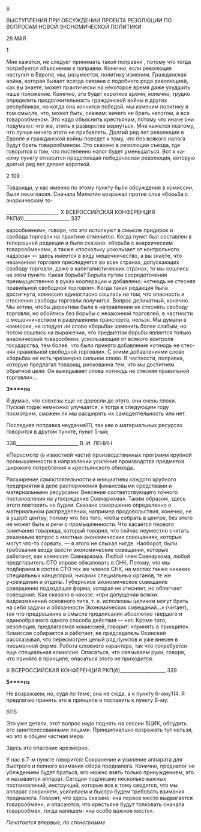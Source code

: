 6

ВЫСТУПЛЕНИЯ ПРИ ОБСУЖДЕНИИ ПРОЕКТА РЕЗОЛЮЦИИ ПО ВОПРОСАМ НОВОЙ ЭКОНОМИЧЕСКОЙ ПОЛИТИКИ

28 МАЯ

1

Мне кажется, не следует принимать такой поправки , потому что тогда потребуется объяснение к поправке. Конечно, если революция наступит в Европе, мы, разумеется, политику изменим. Гражданская война, которая бывает всегда связана с подобного ро­да революцией, как вы знаете, может практически на некоторое время даже ухудшить наше положение. Конечно, это будет короткое время, конечно, трудно определить про­должительность гражданской войны в других республиках, но когда она кончится по­бедой, мы изменим политику в том смысле, что, может быть, скажем: ничего не брать налогом, а все товарообменом. Это надо объяснить крестьянам, потому что иначе они подумают: что же, опять к разверстке вернуться. Мне кажется поэтому, что лучше ни­чего этого не прибавлять. Долгий ряд лет революции в Европе и гражданской войны поведет к тому, что без всякого налога будут брать товарообменом. Это сказано в резо­люции съезда, где говорится о том, что постепенно налог будет уменьшаться. Вот к ка­кому пункту относится предстоящая победоносная революция, которую долгий ряд лет делает короткой.

2 109

Товарищи, у нас именно по этому пункту были обсуждения в комиссии, были несо­гласия. Сначала Милютин возражал против слов «борьба с анархическим то-

  

______________________ X ВСЕРОССИЙСКАЯ КОНФЕРЕНЦИЯ РКП(б)___________________ 337

варообменом», говоря, что это истолкуют в смысле придирок и свобода торговли на практике отменится. Когда пункт был составлен в теперешней редакции и было сказа­но: «борьба с анархическим товарообменом», а также «поскольку ускользает от кон­трольного надзора» — здесь имеется в виду мешочничество, а вы знаете, что незакон­ная торговля преследуется во всех странах, допускающих свободу торговли, даже в ка­питалистических странах, то мы сошлись на этом пункте. Какая борьба? Борьба путем сосредоточения преимущественно в руках кооперации и добавлено: «отнюдь не стесняя правильной свободной торговли». Когда такая редакция была достигнута, комиссия единогласно сошлась на том, что опасность и стеснения свободы торговли получится. Вопрос деликатный, конечно. Мы хотим, чтобы директива была в направлении не стес­нять свободу торговли, но обойтись без борьбы с незаконной торговлей, в частности с мешочничеством и разрушением транспорта, нельзя. Мы думали в комиссии, не следу­ет ли слово «борьба» заменить более слабым, но потом сошлись на выражении, что предметом борьбы является только анархический товарообмен, ускользающий от вся­кого контроля государства, тем более, что было принято добавление «отнюдь не стес­няя правильной свободной торговли». С этими добавлениями слово «борьба» не есть чрезмерно сильное слово. В частности, поправка, которую предлагал товарищ, риско­ванна тем, что мы достигнем обратной цели. Он выкидывает слова «отнюдь не стесняя правильной торговли»...

**З****по**

Я думаю, что совхозы еще не доросли до этого, они очень плохи. Пускай годик не­множко улучшатся, и тогда в следующем году посмотрим, сможем ли мы расширять их самодеятельность или нет.

Последняя поправка неудачна111, так как о материальных ресурсах говорится в дру­гом пункте, пункт 5-ый;

  

338__________________________ В. И. ЛЕНИН

«Пересмотр (в известной части) производственных программ крупной промышленно­сти в направлении усиления производства предметов широкого потребления и кресть­янского обихода.

Расширение самостоятельности и инициативы каждого крупного предприятия в деле распоряжения финансовыми средствами и материальными ресурсами. Внесение соот­ветствующего точного постановления на утверждение Совнаркома». Таким образом, здесь этого повторять не будем. Сказано совершенно определенно о материальном рас­пределении, например продовольствия, конечно, не в ущерб центру, потому что без то­го, чтобы собрать в центре, без этого не может быть и речи о промышленности. Что ка­сается первого замечания товарища, который говорил, что сейчас неуместно считать решенным вопрос о местных экономических совещаниях, которые могут что-то со­рвать, — я этого не слыхал нигде. Наоборот, были требования везде ввести экономиче­ские совещания, которые работают, как комиссия Совнаркома. Любой член Совнарко­ма, любой представитель СТО вправе обжаловать в СНК. Потому, что мы подбираем в состав СТО тех же членов СНК, на местах также никаких специальных канцелярий, ни­каких специальных органов, те же учреждения и отделы. Губернское экономическое совещание совершенно подходящая форма, которая не стесняет, но облегчает совеща­ние. Как сказано в наказе: «при допущении всяких видоизменений основного типа, т. е. исполкомы целиком могут брать на себя задачи и обязанности Экономических совеща­ний...» (читает), так что предрешение в смысле предписания абсолютно твердого и единообразного одного способа действия — нет. Кроме того, резолюция, предлагаемая комиссией, говорит: «принять в принципе». Комиссия собирается и работает, ее председатель Осинский рассказывал, что пересмотрен целый ряд пунктов и уже внесен в письменной форме. Работа сложного характера, так что потребуется еще специальная комиссия. Опасаться, что связываем руки, говоря, что принято в принципе, опасаться этого не приходится.

  

X ВСЕРОССИЙСКАЯ КОНФЕРЕНЦИЯ РКП(б)___________________ 339

**5****пз**

Не возражаем; но, судя по теме, она не сюда, а к пункту 6-ому114. Я предлагаю при­нять это в принципе и поставить к пункту 6-му.

б115

Это уже детали, этот вопрос надо поднять на сессии ВЦИК, обсудить его заинтере­сованными лицами. Принципиально возражать тут нельзя, но это в общем частная ме­ра.

Здесь это опасение чрезмерно.

У нас в 7-м пункте говорится: Сохранение и усиление аппарата для быстрого и пол­ного взимания сбора продналога. Конечно, продналог не убеждением будет браться, его можно взять только принуждением, это и называется аппарат. Сегодня подписано несколько важных постановлений, инструкций, которые все к тому сводятся, что мы аппарат сохраняем, усиливаем и быстро будем требовать взимания продналога. Гово­рят, что здесь сказано: «на первое место выдвигается товарообмен», и опасаются, что крестьяне будут толковать сначала товарообмен, тогда напишем: «на особо важное ме­сто».

_Печатается впервые,_ _по стенограмме_